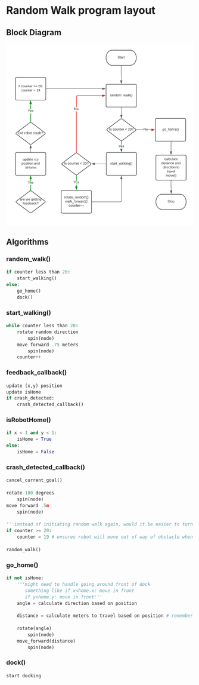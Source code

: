 # Random Walk program layout

## Block Diagram

![Block Diagram](block_diagram.png)

## Algorithms

### random_walk()
```python
if counter less than 20:
    start_walking()
else:
    go_home()
    dock()
```

### start_walking()
```python
while counter less than 20:
    rotate random direction
        spin(node)
    move forward .75 meters
        spin(node)
    counter++
```

### feedback_callback()
```python
update (x,y) position
update isHome
if crash_detected:
    crash_detected_callback()
```

### isRobotHome()
```python
if x < 1 and y < 1:
    isHome = True
else:
    isHome = False
```

### crash_detected_callback()
```python
cancel_current_goal()

rotate 180 degrees
    spin(node)
move forward .5m
    spin(node)

'''instead of initiating random walk again, would it be easier to turn 90 degrees and try again?'''
if counter >= 20:
    counter = 19 # ensures robot will move out of way of obstacle when trying to go home

random_walk()
```

### go_home()
```python
if not isHome:
    '''might need to handle going around front of dock
       something like if x<home.x: move in front
       if y<home.y: move in front'''
    angle = calculate direction based on position

    distance = calculate meters to travel based on position # remember to subtract off a little to hit the 'sweet spot' for docking

    rotate(angle)
        spin(node)
    move_forward(distance)
        spin(node)
```

### dock()
```python
start docking
```